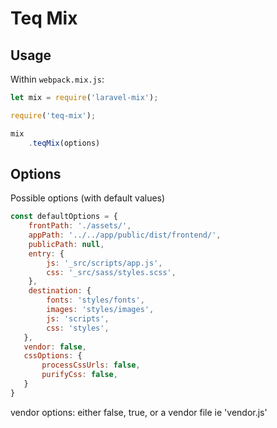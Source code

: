# Teq Mix

## Usage

Within `webpack.mix.js`:

```js
let mix = require('laravel-mix');

require('teq-mix');

mix
    .teqMix(options)
```

## Options

Possible options (with default values)

```js
const defaultOptions = {
    frontPath: './assets/',
    appPath: '../../app/public/dist/frontend/',
    publicPath: null,
    entry: {
        js: '_src/scripts/app.js',
        css: '_src/sass/styles.scss',
    },
    destination: {
        fonts: 'styles/fonts',
        images: 'styles/images',
        js: 'scripts',
        css: 'styles',
   },
   vendor: false,
   cssOptions: {
       processCssUrls: false,
       purifyCss: false,
   }
}
```
vendor options: either false, true, or a vendor file ie 'vendor.js'
